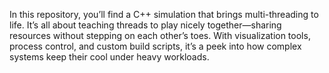 In this repository, you’ll find a C++ simulation that brings multi-threading to life. It’s all about teaching threads to play nicely together—sharing resources without stepping on each other’s toes. With visualization tools, process control, and custom build scripts, it’s a peek into how complex systems keep their cool under heavy workloads.


